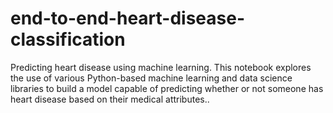 # end-to-end-heart-disease-classification
Predicting heart disease using machine learning. This notebook explores the use of various Python-based machine learning and data science libraries to build a model capable of predicting whether or not someone has heart disease based on their medical attributes..

